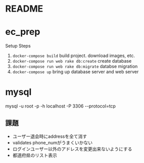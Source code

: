 # README

# ec_prep

Setup Steps
1. `docker-compose build`
  build project. download images, etc.
2. `docker-compose run web rake db:create`
  create database
3. `docker-compose run web rake db:migrate`
  databse migration
4. `docker-compose up`
  bring up database server and web server



# mysql
mysql -u root -p -h localhost -P 3306 --protocol=tcp



## 課題
- ユーザー退会時にaddressを全て消す
- validates phone_numがうまくいかない
- ログインユーザー以外のアドレスを変更出来ないようにする
- 都道府県のリスト表示
